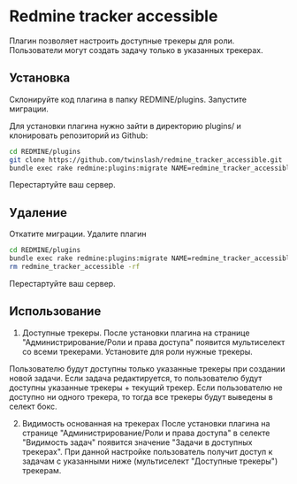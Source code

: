 # Redmine tracker accessible

Плагин позволяет настроить доступные трекеры для роли. Пользователи могут создать задачу только в указанных трекерах.

## Установка

Склонируйте код плагина в папку REDMINE/plugins. Запустите миграции.

Для установки плагина нужно зайти в директорию plugins/ и клонировать репозиторий из Github:
```bash
cd REDMINE/plugins
git clone https://github.com/twinslash/redmine_tracker_accessible.git
bundle exec rake redmine:plugins:migrate NAME=redmine_tracker_accessible
```
Перестартуйте ваш сервер.


## Удаление

Откатите миграции. Удалите плагин
```bash
cd REDMINE/plugins
bundle exec rake redmine:plugins:migrate NAME=redmine_tracker_accessible VERSION=0
rm redmine_tracker_accessible -rf
```
Перестартуйте ваш сервер.


## Использование

1. Доступные трекеры.
После установки плагина на странице "Администрирование/Роли и права доступа" появится мультиселект со всеми трекерами. Установите для роли нужные трекеры.

Пользователю будут доступны только указанные трекеры при создании новой задачи. Если задача редактируется, то пользователю будут доступны указанные трекеры + текущий трекер. Если пользователю не доступно ни одного трекера, то тогда все трекеры будут выведены в селект бокс.

2. Видимость основанная на трекерах
После установки плагина на странице "Администрирование/Роли и права доступа" в селекте "Видимость задач" появится значение "Задачи в доступных трекерах". При данной настройке пользователь получит доступ к задачам с указанными ниже (мультиселект "Доступные трекеры") трекерам.
